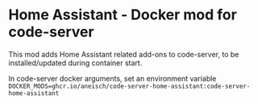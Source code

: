 # Home Assistant - Docker mod for code-server

This mod adds Home Assistant related add-ons to code-server, to be installed/updated during container start.

In code-server docker arguments, set an environment variable `DOCKER_MODS=ghcr.io/aneisch/code-server-home-assistant:code-server-home-assistant`
